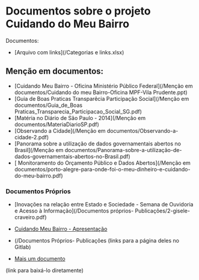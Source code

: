 # Documentos sobre o projeto Cuidando do Meu Bairro

Documentos:

- [Arquivo com links](/Categorias e links.xlsx)

## Menção em documentos: 
- [Cuidando Meu Bairro - Oficina Ministério Público Federal](/Menção em documentos/Cuidando do meu Bairro-Oficina MPF-Vila Prudente.ppt)
- [Guia de Boas Praticas Transparêcia Participação Social](/Menção em documentos/Guia_de_Boas Praticas_Transparecia_Participacao_Social_SG.pdf)
- [Matéria no Diário de São Paulo - 2014](/Menção em documentos/MateriaDiarioSP.pdf) 
- [Observando a Cidade](/Menção em documentos/Observando-a-cidade-2.pdf)
- [Panorama sobre a utilização de dados governamentais abertos no Brasil](/Menção em documentos/Panorama-sobre-a-utilização-de-dados-governamentais-abertos-no-Brasil.pdf)
- [ Monitoramento do Orçamento Público e Dados Abertos](/Menção em documentos/porto-alegre-para-onde-foi-o-meu-dinheiro-e-cuidando-do-meu-bairro.pdf)

### Documentos Próprios
- [Inovações na relação entre Estado e Sociedade - Semana de Ouvidoria e Acesso à Informação](/Documentos próprios- Publicações/2-gisele-craveiro.pdf)
- [Cuidando Meu Bairro - Apresentação](/)
- (/Documentos Próprios- Publicações
(links para a página deles no Gitlab)

- [Mais um documento](https://gitlab.com/cuidandodomeubairro/documentos/raw/master/Men%C3%A7%C3%A3o%20em%20documentos/MateriaDiarioSP.pdf)

(link para baixá-lo diretamente)

